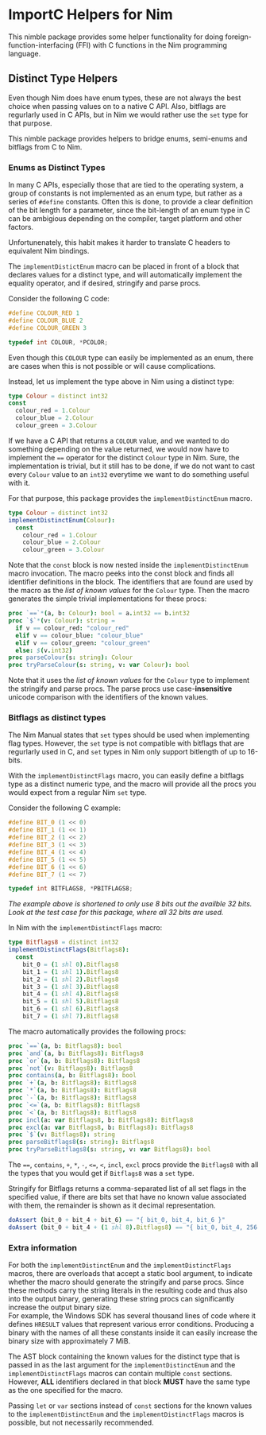 # ImportC Helpers for Nim

This nimble package provides some helper functionality for doing 
foreign-function-interfacing (FFI) with C functions in the Nim programming
language.

## Distinct Type Helpers

Even though Nim does have enum types, these are not always the best choice
when passing values on to a native C API. Also, bitflags are regurlarly used
in C APIs, but in Nim we would rather use the `set` type for that purpose.

This nimble package provides helpers to bridge enums, semi-enums and bitflags
from C to Nim.

### Enums as Distinct Types

In many C APIs, especially those that are tied to the operating system, a group
of constants is not implemented as an enum type, but rather as a series of
`#define` constants. Often this is done, to provide a clear definition of the
bit length for a parameter, since the bit-length of an enum type in C can be
ambigious depending on the compiler, target platform and other factors.

Unfortunenately, this habit makes it harder to translate C headers to equivalent
Nim bindings.

The `implementDistictEnum` macro can be placed in front of a block that declares
values for a distinct type, and will automatically implement the equality
operator, and if desired, stringify and parse procs.

Consider the following C code:
``` c
#define COLOUR_RED 1
#define COLOUR_BLUE 2
#define COLOUR_GREEN 3

typedef int COLOUR, *PCOLOR;
```
Even though this `COLOUR` type can easily be implemented as an enum, there are
cases when this is not possible or will cause complications.

Instead, let us implement the type above in Nim using a distinct type:
``` nim
type Colour = distinct int32
const
  colour_red = 1.Colour
  colour_blue = 2.Colour
  colour_green = 3.Colour
```
If we have a C API that returns a `COLOUR` value, and we wanted to do something
depending on the value returned, we would now have to implement the `==` 
operator for the distinct `Colour` type in Nim. Sure, the implementation is
trivial, but it still has to be done, if we do not want to cast every `Colour`
value to an `int32` everytime we want to do something useful with it.

For that purpose, this package provides the `implementDistinctEnum` macro.
``` nim
type Colour = distinct int32
implementDistinctEnum(Colour):
  const
    colour_red = 1.Colour
    colour_blue = 2.Colour
    colour_green = 3.Colour
```
Note that the `const` block is now nested inside the `implementDistinctEnum`
macro invocation. The macro peeks into the const block and finds all identifier
definitions in the block. The identifiers that are found are used by the macro
as the *list of known values* for the `Colour` type. Then the macro generates
the simple trivial implementations for these procs:
``` nim
proc `==`*(a, b: Colour): bool = a.int32 == b.int32
proc `$`*(v: Colour): string =
  if v == colour_red: "colour_red"
  elif v == colour_blue: "colour_blue"
  elif v == colour_green: "colour_green"
  else: $(v.int32)
proc parseColour(s: string): Colour
proc tryParseColour(s: string, v: var Colour): bool
```
Note that it uses the *list of known values* for the `Colour` type to implement
the stringify and parse procs. The parse procs use case-**insensitive** 
unicode comparison with the identifiers of the known values.

### Bitflags as distinct types

The Nim Manual states that `set` types should be used when implementing flag
types. However, the `set` type is not compatible with bitflags that are 
regurlarly used in C, and `set` types in Nim only support bitlength of up to
16-bits.

With the `implementDistinctFlags` macro, you can easily define a bitflags type
as a distinct numeric type, and the macro will provide all the procs you would
expect from a regular Nim `set` type.

Consider the following C example:
``` c
#define BIT_0 (1 << 0)
#define BIT_1 (1 << 1)
#define BIT_2 (1 << 2)
#define BIT_3 (1 << 3)
#define BIT_4 (1 << 4)
#define BIT_5 (1 << 5)
#define BIT_6 (1 << 6)
#define BIT_7 (1 << 7)

typedef int BITFLAGS8, *PBITFLAGS8;
```
*The example above is shortened to only use 8 bits out the availble 32 bits.
Look at the test case for this package, where all 32 bits are used.*

In Nim with the `implementDistinctFlags` macro:
``` nim
type Bitflags8 = distinct int32
implementDistinctFlags(Bitflags8):
  const
    bit_0 = (1 shl 0).Bitflags8
    bit_1 = (1 shl 1).Bitflags8
    bit_2 = (1 shl 2).Bitflags8
    bit_3 = (1 shl 3).Bitflags8
    bit_4 = (1 shl 4).Bitflags8
    bit_5 = (1 shl 5).Bitflags8
    bit_6 = (1 shl 6).Bitflags8
    bit_7 = (1 shl 7).Bitflags8
```

The macro automatically provides the following procs:
``` nim
proc `==`(a, b: Bitflags8): bool
proc `and`(a, b: Bitflags8): Bitflags8
proc `or`(a, b: Bitflags8): Bitflags8
proc `not`(v: Bitflags8): Bitflags8
proc contains(a, b: Bitflags8): bool
proc `+`(a, b: Bitflags8): Bitflags8
proc `*`(a, b: Bitflags8): Bitflags8
proc `-`(a, b: Bitflags8): Bitflags8
proc `<=`(a, b: Bitflags8): Bitflags8
proc `<`(a, b: Bitflags8): Bitflags8
proc incl(a: var Bitflags8, b: Bitflags8): Bitflags8
proc excl(a: var Bitflags8, b: Bitflags8): Bitflags8
proc `$`(v: Bitflags8): string
proc parseBitflags8(s: string): Bitflags8
proc tryParseBitflags8(s: string, v: var Bitflags8): bool
```
The `==`, `contains`, `+`, `*`, `-`, `<=`, `<`, `incl`, `excl` procs provide
the `Bitflags8` with all the types that you would get if `Bitflags8` was a `set`
type.

Stringify for Bitflags returns a comma-separated list of all set flags in the
specified value, if there are bits set that have no known value associated with 
them, the remainder is shown as it decimal representation.
``` nim
doAssert (bit_0 + bit_4 + bit_6) == "{ bit_0, bit_4, bit_6 }"
doAssert (bit_0 + bit_4 + (1 shl 8).Bitflags8) == "{ bit_0, bit_4, 256 }"
```

### Extra information

For both the `implementDistinctEnum` and the `implementDistinctFlags` macros,
there are overloads that accept a static bool argument, to indicate whether the
macro should generate the stringify and parse procs. Since these methods carry
the string literals in the resulting code and thus also into the output binary,
generating these string procs can significantly increase the output binary size.  
For example, the Windows SDK has several thousand lines of code where it defines
`HRESULT` values that represent various error conditions. Producing a binary
with the names of all these constants inside it can easily increase the binary
size with approximately 7 MiB.

The AST block containing the known values for the distinct type that is passed
in as the last argument for the `implementDistinctEnum` and the
`implementDistinctFlags` macros can contain multiple `const` sections. However,
**ALL** identifiers declared in that block **MUST** have the same type as the
one specified for the macro.

Passing `let` or `var` sections instead of `const` sections for the known values
to the `implementDistinctEnum` and the `implementDistinctFlags` macros is
possible, but not necessarily recommended.